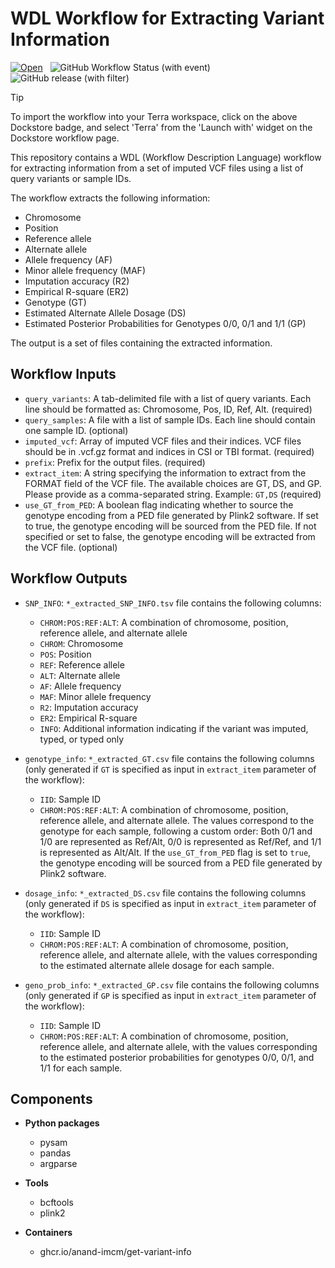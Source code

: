 # WDL Workflow for Extracting Variant Information

[![Open](https://img.shields.io/badge/Open-Dockstore-blue)](https://dockstore.org/workflows/github.com/anand-imcm/get-variant-info:main?tab=info)&nbsp;&nbsp;
![GitHub Workflow Status (with event)](https://img.shields.io/github/actions/workflow/status/anand-imcm/get-variant-info/publish.yml)&nbsp;&nbsp;
![GitHub release (with filter)](https://img.shields.io/github/v/release/anand-imcm/get-variant-info)&nbsp;&nbsp;

> [!TIP]
> To import the workflow into your Terra workspace, click on the above Dockstore badge, and select 'Terra' from the 'Launch with' widget on the Dockstore workflow page.


This repository contains a WDL (Workflow Description Language) workflow for extracting information from a set of imputed VCF files using a list of query variants or sample IDs.

The workflow extracts the following information:

- Chromosome
- Position
- Reference allele
- Alternate allele
- Allele frequency (AF)
- Minor allele frequency (MAF)
- Imputation accuracy (R2)
- Empirical R-square (ER2)
- Genotype (GT)
- Estimated Alternate Allele Dosage (DS)
- Estimated Posterior Probabilities for Genotypes 0/0, 0/1 and 1/1 (GP)

The output is a set of files containing the extracted information.

## Workflow Inputs

- `query_variants`: A tab-delimited file with a list of query variants. Each line should be formatted as: Chromosome, Pos, ID, Ref, Alt. (required)
- `query_samples`: A file with a list of sample IDs. Each line should contain one sample ID. (optional)
- `imputed_vcf`: Array of imputed VCF files and their indices. VCF files should be in .vcf.gz format and indices in CSI or TBI format. (required)
- `prefix`: Prefix for the output files. (required)
- `extract_item`: A string specifying the information to extract from the FORMAT field of the VCF file. The available choices are GT, DS, and GP. Please provide as a comma-separated string. Example: `GT,DS` (required)
- `use_GT_from_PED`: A boolean flag indicating whether to source the genotype encoding from a PED file generated by Plink2 software. If set to true, the genotype encoding will be sourced from the PED file. If not specified or set to false, the genotype encoding will be extracted from the VCF file. (optional)

## Workflow Outputs

- `SNP_INFO`: `*_extracted_SNP_INFO.tsv` file contains the following columns:
  - `CHROM:POS:REF:ALT`: A combination of chromosome, position, reference allele, and alternate allele
  - `CHROM`: Chromosome
  - `POS`: Position
  - `REF`: Reference allele
  - `ALT`: Alternate allele
  - `AF`: Allele frequency
  - `MAF`: Minor allele frequency
  - `R2`: Imputation accuracy
  - `ER2`: Empirical R-square
  - `INFO`: Additional information indicating if the variant was imputed, typed, or typed only

- `genotype_info`: `*_extracted_GT.csv` file contains the following columns (only generated if `GT` is specified as input in `extract_item` parameter of the workflow):
  - `IID`: Sample ID
  - `CHROM:POS:REF:ALT`: A combination of chromosome, position, reference allele, and alternate allele. The values correspond to the genotype for each sample, following a custom order: Both 0/1 and 1/0 are represented as Ref/Alt, 0/0 is represented as Ref/Ref, and 1/1 is represented as Alt/Alt. If the `use_GT_from_PED` flag is set to `true`, the genotype encoding will be sourced from a PED file generated by Plink2 software.

- `dosage_info`: `*_extracted_DS.csv` file contains the following columns (only generated if `DS` is specified as input in `extract_item` parameter of the workflow):
  - `IID`: Sample ID
  - `CHROM:POS:REF:ALT`: A combination of chromosome, position, reference allele, and alternate allele, with the values corresponding to the estimated alternate allele dosage for each sample.

- `geno_prob_info`: `*_extracted_GP.csv` file contains the following columns (only generated if `GP` is specified as input in `extract_item` parameter of the workflow):
  - `IID`: Sample ID
  - `CHROM:POS:REF:ALT`: A combination of chromosome, position, reference allele, and alternate allele, with the values corresponding to the estimated posterior probabilities for genotypes 0/0, 0/1, and 1/1 for each sample.

## Components

- **Python packages**
  - pysam
  - pandas
  - argparse

- **Tools**
  - bcftools
  - plink2

- **Containers**
  - ghcr.io/anand-imcm/get-variant-info
